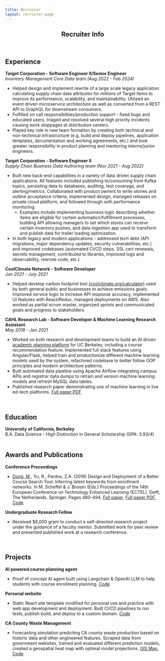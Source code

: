 ```yaml
---
title: Recruiter
layout: recruiter-page
---
```



<!-- <img src="/assets/images/recruiter-headshot.jpg" alt="Matthew Dong Headshot" style="width:150px;
    height: auto; display: block; margin: 0 auto;"> -->

<center> <h2> Recruiter Info </h2> </center>

<!-- 
<center>You can find my Github profile <a href="https://github.com/matthew-dong-dev" target="_blank">here</a>.</center> -->

<!-- <center>You can find my resume <a href="{{ site.url }}/{{ site.resume-url }}" target="_blank">here</a> and my Github profile <a href="https://github.com/matthew-dong-dev" target="_blank">here</a>.</center> -->

<br>

Experience 
----------

<p style="margin-bottom:0;"> <strong>Target Corporation - Software Engineer II/Senior Engineer</strong></p>
<p style="margin : 0; padding-top:0;"> <i>Inventory Management Core Data team (Aug 2022 - Feb 2024)</i> </p>


- Helped design and implement rewrite of a large scale legacy application calculating supply chain data attributes for millions of Target items to improve its performance, scalability, and maintainability.  Utilized an event driven microservice architecture as well as converted from a REST API to GraphQL for downstream consumers.
- Fulfilled on call responsibilities/production support - fixed bugs and educated users, triaged and resolved several high priority incidents causing work stoppages at distribution centers.
- Played key role in new team formation by creating both technical and non-technical infrastructure (e.g. build and deploy pipelines, application templates, documentation and working agreements, etc.) and took greater responsibility in product planning and mentoring interns/junior engineers.  

<p style="margin-bottom:0;"> <strong>Target Corporation - Software Engineer II</strong></p>
<p style="margin : 0; padding-top:0;"> <i>Supply Chain Business Data Authoring team (Nov 2021 - Aug 2022)</i> </p>

- Built new back-end capabilities in a variety of data driven supply chain applications.  All features included publishing to/consuming from Kafka topics, persisting data to databases, auditing, test coverage, and alerting/metrics.  Collaborated with product owners to write stories and outline acceptance criteria, implemented design, managed releases on private cloud platform, and followed through with performance monitoring.
    - Examples include implementing business logic describing whether items are eligible for certain automation/fulfillment processes, building API allowing managers to set which stores can receive certain inventory pushes, and data ingestion app used to transform and publish data for trailer loading optimization.
- In both legacy and modern applications - addressed tech debt (API migrations, major dependency updates, security vulnerabilities, etc.) and improved codebases (automated CI/CD steps, SSL cert renewals, secrets management, contributed to libraries, improved logs and observability, rewrote code, etc.)

<p style="margin-bottom:0;"> <strong>CoolClimate Network - Software Developer</strong></p>
<p style="margin : 0; padding-top:0;"> <i>Jan 2021 - July 2021</i></p>

- Helped develop carbon footprint tool <a href="https://coolclimate.org/calculator" target="_blank">(coolclimate.org/calculator)</a> used by both general public and businesses to achieve emissions goals. Improved service logic to increase API response accuracy, implemented UI features with React/Redux, managed deployments on AWS.  Also worked as partial scrum master, organized sprints and communicated goals and progress to stakeholders

<p style="margin-bottom:0;"> <strong>CAHL Research Lab - Software Developer & Machine Learning Research Assistant</strong></p>
<p style="margin : 0; padding-top:0;"> <i>May 2018 - Jan 2021</i></p>
 <!-- <a href="https://github.com/CAHLR" target="_blank">CAHL Research Lab</a> -->

- Worked on both research and development teams to build an AI driven <a href="https://askoski.berkeley.edu" target="_blank">academic planning platform</a> for UC Berkeley, including a course recommendation feature.  Implemented full stack features using Angular/Flask, helped train and productionize different machine learning models used by the system, refactored codebase to better follow OOP principles and modern architecture patterns.
- Built automated data pipeline using Apache Airflow integrating campus APIs and registrar data dumps to retrain and version machine learning models and refresh MySQL data tables.
- Published research paper demonstrating use of machine learning in live ed-tech platforms. <a href="{{site.url}}/assets/files/ECTEL-paper.pdf" target="_blank">Full paper PDF</a>
<!-- - Performed full-stack web development & testing and built the site's course catalog search feature. -->
 <!-- Trained and optimized machine learning models, created back-end endpoints, designed and implemented the user interface.  -->

<!-- **Software Engineering Intern - Sabre Corporation**

- Developed CMS (Drupal) enhancements based on client specifications on Sabre's <a href="https://developer.sabre.com" target="_blank">developer portal</a> based on client specifications.  Engineered features using LAMP stack and worked in agile environment.
- Expanded test coverage for Jenkins continuous integration pipeline through both unit and functional tests. 
- Southlake, TX (May 2019 - Aug 2019)

**Teaching Assistant - <a href="{{site.url}}/assets/files/stat89a_syllabus.pdf" target="_blank">Stat 89A: Linear Algebra for Data Science</a>**

- Worked with lead instructor and staff members to scale course infrastructure and prototype materials for the pilot full-version offering of the class. Guided students during office hours and discussion sections.
- Berkeley, CA (Nov 2017 - May 2018) -->
	
<!-- * [Projects]({{site.url}}/projects)	 -->
<!-- * DataKind -->
<!-- Global Policy Lab -->
<br>

Education
---------

<p style="margin-bottom:0;"> <strong>University of California, Berkeley</strong></p>
<p style="margin : 0; padding-top:0;"> 
B.A. Data Science - High Distinction in General Scholarship (GPA: 3.93/4)
</p>

<br>


Awards and Publications
----------

**Conference Proceedings**

- <u>Dong, M</u>., Yu, R., Pardos, Z.A. (2019) Design and Deployment of a Better Course Search Tool: Inferring latent keywords from enrollment networks. In M. Scheffel & J. Broisin (Eds.) Proceedings of the 14th European Conference on Technology Enhanced Learning (ECTEL). Delft, The Netherlands. Springer. Pages 480-494.  <a href="https://link.springer.com/chapter/10.1007%2F978-3-030-29736-7_36" target="_blank">Full paper</a>, <a href="{{site.url}}/assets/files/ECTEL-paper.pdf" target="_blank">Full paper PDF</a>, <a href="https://github.com/matthew-dong-dev/ICS-research" target="_blank">Code</a>

<!-- - <u>Dong, M</u>., Yu, R., Pardos, Z.A. Design and Deployment of a Better University Course Search: Inferring Latent Keywords from Enrollments. In C. Lync and A. Merceron (Eds.) Proceedings of the 12th International Conference on Educational Data Mining (EDM). Montreal, Canada.  [Short paper PDF]({{site.url}}/assets/files/EDM-paper.pdf)-->

**Undergraduate Research Fellow**

- Received $6,000 grant to conduct a self-directed research project under the guidance of a faculty mentor.  Submitted work for peer review and presented published work at a research conference. 

<br>

Projects 
----------

**AI powered course planning agent**

- Proof of concept AI agent built using Langchain & OpenAI LLM to help students with course enrollment planning.  <a href="https://github.com/matthew-dong-dev/langchain-course-agent" target="_blank">Code</a>

**Personal website**

- Static React site template modified for personal use and practice with web app development and deployment.  Built CI/CD pipelines to run tests, publish build, and deploy to a custom domain. <a href="https://github.com/matthew-dong-dev/personal-website" target="_blank">Code</a>

**CA County Waste Management**

- Forecasting simulation predicting CA county waste production based on historic data and other engineered features.  Scraped data from government websites, trained and evaluated different prediction models, created a geospatial heat map with optimal model projections. <a href="https://matthew-dong-dev.github.io/ca-waste/" target="_blank">GIS Map</a>, <a href="https://github.com/matthew-dong-dev/ca-waste" target="_blank">Code</a>

<br>